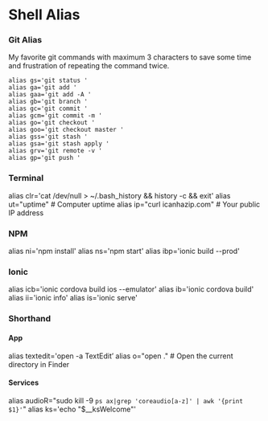 # Shell Alias

### Git Alias

My favorite git commands with maximum 3 characters to save some time and frustration of repeating the command twice.

```text
alias gs='git status '
alias ga='git add '
alias gaa='git add -A '
alias gb='git branch '
alias gc='git commit '
alias gcm='git commit -m '
alias go='git checkout '
alias goo='git checkout master '
alias gss='git stash '
alias gsa='git stash apply '
alias grv='git remote -v '
alias gp='git push '
```

### Terminal

alias clr='cat /dev/null &gt; ~/.bash\_history && history -c && exit' alias ut="uptime" \# Computer uptime alias ip="curl icanhazip.com" \# Your public IP address

### NPM

alias ni='npm install' alias ns='npm start' alias ibp='ionic build --prod'

### Ionic

alias icb='ionic cordova build ios --emulator' alias ib='ionic cordova build' alias ii='ionic info' alias is='ionic serve'

### Shorthand

#### App

alias textedit='open -a TextEdit’ alias o="open ." \# Open the current directory in Finder

#### Services

alias audioR="sudo kill -9 `ps ax|grep 'coreaudio[a-z]' | awk '{print $1}'`" alias ks='echo "$\_\_ksWelcome"'

